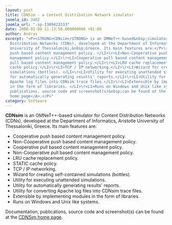 ```yaml
---
layout: post
title: CDNSim - a Content Distribution Network simulator
joomla_id: 3462
joomla_url: "-sp-1389421533"
date: 2008-02-08 11:13:58.000000000 +01:00
author: Andras
excerpt: "<P><STRONG>CDNsim</STRONG> is an OMNeT++-based&nbsp;simulator for&nbsp;Content
  Distribution Networks (CDNs), developed at the Department of Informatics, Aristotle
  University of Thessaloniki,&nbsp;Greece. Its main features are:</P>\r<UL>\r<LI>Cooperative
  push based content management policy. </LI>\r<LI>Non-Cooperative push based content
  management policy.</LI>\r<LI>Cooperative pull based content management policy.</LI>\r<LI>Non-Cooperative
  pull based content management policy.</LI>\r<LI>LRU cache replacement policy.</LI>\r<LI>STATIC
  cache policy.</LI>\r<LI>TCP / IP networking.</LI>\r<LI>Wizard for creating self-contained
  simulations (bottles). </LI>\r<LI>Utility for executing unattended simulations.</LI>\r<LI>Utility
  for automatically generating results' reports.</LI>\r<LI>Utility for converting
  Apache log files into CDNsim trace files.</LI>\r<LI>Extensible by implementing modules
  in the form of libraries. </LI>\r<LI>Runs on Windows and Unix like systems. </LI></UL>\r<P>Documentation,
  publications, source code and screenshot(s)&nbsp;can be found at the <A href=\"http://oswinds.csd.auth.gr/~cdnsim\">CDNSim
  home page</A>.</P>"
category: Software
---
```

<P><STRONG>CDNsim</STRONG> is an OMNeT++-based&nbsp;simulator for&nbsp;Content Distribution Networks (CDNs), developed at the Department of Informatics, Aristotle University of Thessaloniki,&nbsp;Greece. Its main features are:</P>
<UL>
<LI>Cooperative push based content management policy. </LI>
<LI>Non-Cooperative push based content management policy.</LI>
<LI>Cooperative pull based content management policy.</LI>
<LI>Non-Cooperative pull based content management policy.</LI>
<LI>LRU cache replacement policy.</LI>
<LI>STATIC cache policy.</LI>
<LI>TCP / IP networking.</LI>
<LI>Wizard for creating self-contained simulations (bottles). </LI>
<LI>Utility for executing unattended simulations.</LI>
<LI>Utility for automatically generating results' reports.</LI>
<LI>Utility for converting Apache log files into CDNsim trace files.</LI>
<LI>Extensible by implementing modules in the form of libraries. </LI>
<LI>Runs on Windows and Unix like systems. </LI></UL>
<P>Documentation, publications, source code and screenshot(s)&nbsp;can be found at the <A href="http://oswinds.csd.auth.gr/~cdnsim">CDNSim home page</A>.</P>
